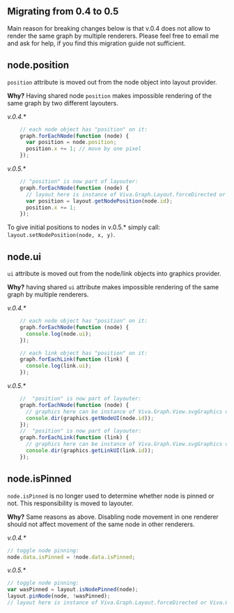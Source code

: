 Migrating from 0.4 to 0.5
-------------------------

Main reason for breaking changes below is that v.0.4 does not allow to render the same graph by multiple renderers. Please feel free to email me and ask for help, if you find this migration guide not sufficient.

## node.position

`position` attribute is moved out from the node object into layout provider. 

**Why?** Having shared node `position` makes impossible rendering of the same graph by two different layouters.

_v.0.4.*_
``` js
    // each node object has "position" on it:
    graph.forEachNode(function (node) {
      var position = node.position;
      position.x += 1; // move by one pixel
    });
```

_v.0.5.*_
``` js
    // "position" is now part of layouter:
    graph.forEachNode(function (node) {
      // layout here is instance of Viva.Graph.Layout.forceDirected or Viva.Graph.Layout.constant:
      var position = layout.getNodePosition(node.id);
      position.x += 1; 
    });
```

To give initial positions to nodes in  v.0.5.* simply call: `layout.setNodePosition(node, x, y)`.

## node.ui

`ui` attribute is moved out from the node/link objects into graphics provider. 

**Why?** having shared `ui` attribute makes impossible rendering of the same graph by multiple renderers.

_v.0.4.*_
``` js
    // each node object has "position" on it:
    graph.forEachNode(function (node) {
      console.log(node.ui);
    });

    // each link object has "position" on it:
    graph.forEachLink(function (link) {
      console.log(link.ui);
    });
```

_v.0.5.*_
``` js
    //  "position" is now part of layouter:
    graph.forEachNode(function (node) {
      // graphics here can be instance of Viva.Graph.View.svgGraphics or Viva.Graph.View.webglGraphics:
      console.dir(graphics.getNodeUI(node.id));
    });
    //  "position" is now part of layouter:
    graph.forEachLink(function (link) {
      // graphics here can be instance of Viva.Graph.View.svgGraphics or Viva.Graph.View.webglGraphics:
      console.dir(graphics.getLinkUI(link.id));
    });
```

## node.isPinned

`node.isPinned` is no longer used to determine whether node is pinned or not. This responsibility is moved to layouter. 

**Why?** Same reasons as above. Disabling node movement in one renderer should not affect movement of the same node in other renderers.

_v.0.4.*_
``` js
// toggle node pinning:
node.data.isPinned = !node.data.isPinned;
```

_v.0.5.*_
``` js
// toggle node pinning:
var wasPinned = layout.isNodePinned(node);
layout.pinNode(node, !wasPinned);
// layout here is instance of Viva.Graph.Layout.forceDirected or Viva.Graph.Layout.constant.
```
